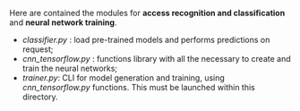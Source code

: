 Here are contained the modules for **access recognition and classification** and **neural network training**.

- *classifier.py* : load pre-trained models and performs predictions on request;
- *cnn_tensorflow.py* : functions library with all the necessary to create and train the neural networks;
- *trainer.py*: CLI for model generation and training, using *cnn_tensorflow.py* functions. This must be launched within this directory.